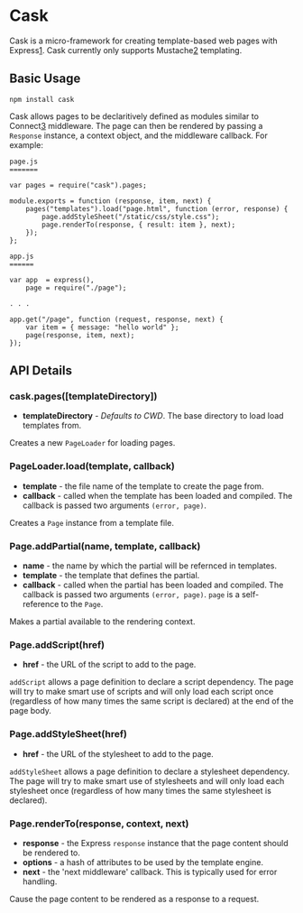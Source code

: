 Cask
====

Cask is a micro-framework for creating template-based web pages with Express[1].
Cask currently only supports Mustache[2] templating.

## Basic Usage

    npm install cask
    
Cask allows pages to be declaritively defined as modules similar to Connect[3]
middleware. The page can then be rendered by passing a `Response` instance, a
context object, and the middleware callback. For example:

    page.js
    =======
    
    var pages = require("cask").pages;
    
    module.exports = function (response, item, next) {
        pages("templates").load("page.html", function (error, response) {
            page.addStyleSheet("/static/css/style.css");
            page.renderTo(response, { result: item }, next);
        });
    };

    app.js
    ======
    
    var app  = express(),
        page = require("./page");
    
    . . .
    
    app.get("/page", function (request, response, next) {
        var item = { message: "hello world" };
        page(response, item, next);
    });
    
## API Details

### cask.pages([templateDirectory])

 + **templateDirectory** - _Defaults to CWD_. The base directory to load
    load templates from.

Creates a new `PageLoader` for loading pages.

### PageLoader.load(template, callback)

 + **template** - the file name of the template to create the page from.
 + **callback** - called when the template has been loaded and compiled. The
    callback is passed two arguments `(error, page)`.
    
Creates a `Page` instance from a template file.
    
### Page.addPartial(name, template, callback)

 + **name** - the name by which the partial will be refernced in templates.
 + **template** - the template that defines the partial.
 + **callback** - called when the partial has been loaded and compiled. The
    callback is passed two arguments `(error, page)`. `page` is a self-reference
    to the `Page`.
    
Makes a partial available to the rendering context.

### Page.addScript(href)

 + **href** - the URL of the script to add to the page.
 
`addScript` allows a page definition to declare a script dependency. The page
will try to make smart use of scripts and will only load each script once
(regardless of how many times the same script is declared) at the end of the
page body.

### Page.addStyleSheet(href)

 + **href** - the URL of the stylesheet to add to the page.
 
`addStyleSheet` allows a page definition to declare a stylesheet dependency. The
page will try to make smart use of stylesheets and will only load each
stylesheet once (regardless of how many times the same stylesheet is declared).

### Page.renderTo(response, context, next)

 + **response** - the Express `response` instance that the page content should
    be rendered to.
 + **options** - a hash of attributes to be used by the template
    engine.
 + **next** - the 'next middleware' callback. This is typically used for error
    handling.
    
Cause the page content to be rendered as a response to a request.

[1]: http://expressjs.com/ "Express"
[2]: http://mustache.github.io/ "Mustache"
[3]: http://www.senchalabs.org/connect/ "Connect"
